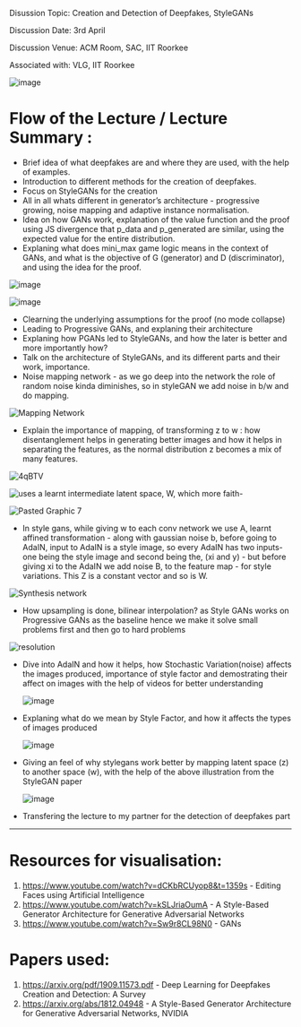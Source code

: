 Disussion Topic: Creation and Detection of Deepfakes, StyleGANs

Discussion Date: 3rd April

Discussion Venue: ACM Room, SAC, IIT Roorkee

Associated with: VLG, IIT Roorkee

![image](https://github.com/beingamanforever/Discussions-I-took/assets/121532863/ddf1057e-cbf8-44e7-825e-e082f9910ad7)


# Flow of the Lecture / Lecture Summary :
- Brief idea of what deepfakes are and where they are used, with the help of examples.
- Introduction to different methods for the creation of deepfakes.
- Focus on StyleGANs for the creation
- All in all whats different in generator’s architecture - progressive growing, noise mapping and adaptive instance normalisation.
- Idea on how GANs work, explanation of the value function and the proof using JS divergence that p_data and p_generated are similar, using the expected value for the entire distribution.
- Explaning what does mini_max game logic means in the context of GANs, and what is the objective of G (generator) and D (discriminator), and using the idea for the proof.
  
![image](https://github.com/beingamanforever/Discussions-I-took/assets/121532863/dffd27dd-9380-4466-98f9-6195839c7fa2)

![image](https://github.com/beingamanforever/Discussions-I-took/assets/121532863/ddf99656-20d6-4413-b092-fd77fb36c44a)
- Clearning the underlying assumptions for the proof (no mode collapse)
- Leading to Progressive GANs, and explaning their architecture
- Explaning  how PGANs led to StyleGANs, and how the later is better and more importantly how?
- Talk on the architecture of StyleGANs, and its different parts and their work, importance.
- Noise mapping network - as we go deep into the network the role of random noise kinda diminishes, so in styleGAN we add noise in b/w and do mapping.

![Mapping Network](https://github.com/beingamanforever/Discussions-I-took/assets/121532863/a6723bb2-13e4-4a5e-9c79-fc61f8fdb196)
- Explain the importance of mapping, of transforming z to w : how disentanglement helps in generating better images and how it helps in separating the features, as the normal distribution z becomes a mix of many features.

![4qBTV](https://github.com/beingamanforever/Discussions-I-took/assets/121532863/1be0d6e6-90e7-47db-8e05-cd25455d0c89)

 ![uses a learnt intermediate latent space, W, which more faith-](https://github.com/beingamanforever/Discussions-I-took/assets/121532863/ba5aa8ac-30c6-41aa-aeed-a7ce0ce5f8ae)

![Pasted Graphic 7](https://github.com/beingamanforever/Discussions-I-took/assets/121532863/c8502f61-cbda-4ffc-903c-8e6eed519e98)

- In style gans, while giving w to each conv network we use A, learnt affined transformation - along with gaussian noise b, before going to AdaIN, input to AdaIN is a style image, so every AdaIN has two inputs- one being the style image and second being the, (xi and y) - but before giving xi to the AdaIN we add noise B, to the feature map - for style variations. This Z is a constant vector and so is W.

![Synthesis network](https://github.com/beingamanforever/Discussions-I-took/assets/121532863/4a325647-03cd-4186-b3a9-f9d23b813d78)

- How upsampling is done, bilinear interpolation? as Style GANs works on Progressive GANs as the baseline hence we make it solve small problems first and then go to hard problems

![resolution](https://github.com/beingamanforever/Discussions-I-took/assets/121532863/2beda13c-2b82-4211-968d-ae2a48b5b425)
- Dive into AdaIN and how it helps, how Stochastic Variation(noise) affects the images produced, importance of style factor and demostrating their affect on images with the help of videos for better understanding

   ![image](https://github.com/beingamanforever/Discussions-I-took/assets/121532863/948bcd60-1a0b-4d62-b06c-f0802cfb7e20)
- Explaning what do we mean by Style Factor, and how it affects the types of images produced

   ![image](https://github.com/beingamanforever/Discussions-I-took/assets/121532863/e41fa329-99ae-4ca3-88a5-9c385c45431c)
- Giving an feel of why stylegans work better by mapping latent space (z) to another space (w), with the help of the above illustration from the StyleGAN paper

   ![image](https://github.com/beingamanforever/Discussions-I-took/assets/121532863/bebce439-d2b6-468b-8ef8-5c5153628a36)
- Transfering the lecture to my partner for the detection of deepfakes part
-------------------------------------------------------------------------------------------------------------------
# Resources for visualisation:
1. https://www.youtube.com/watch?v=dCKbRCUyop8&t=1359s - Editing Faces using Artificial Intelligence
2. https://www.youtube.com/watch?v=kSLJriaOumA - A Style-Based Generator Architecture for Generative Adversarial Networks
3. https://www.youtube.com/watch?v=Sw9r8CL98N0 - GANs

# Papers used:
1. https://arxiv.org/pdf/1909.11573.pdf - Deep Learning for Deepfakes Creation and Detection: A Survey
2. https://arxiv.org/abs/1812.04948 - A Style-Based Generator Architecture for Generative Adversarial Networks, NVIDIA



